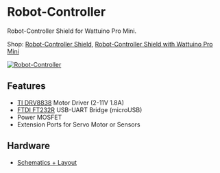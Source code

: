 # Robot-Controller
Robot-Controller Shield for Wattuino Pro Mini.

Shop: 
[Robot-Controller Shield](http://www.watterott.com/en/Robot-Controller), 
[Robot-Controller Shield with Wattuino Pro Mini](http://www.watterott.com/en/Robot-Controller-with-Wattuino-Pro-Mini-5V/16MHz)

[![Robot-Controller](https://raw.github.com/watterott/Robot-Controller/master/pcb/Robot-Controller_v11.jpg)](http://www.watterott.com/en/Robot-Controller)


## Features
* [TI DRV8838](http://www.ti.com/product/drv8838) Motor Driver (2-11V 1.8A)
* [FTDI FT232R](http://www.ftdichip.com/Products/ICs/FT232R.htm) USB-UART Bridge (microUSB)
* Power MOSFET
* Extension Ports for Servo Motor or Sensors


## Hardware
* [Schematics + Layout](https://github.com/watterott/Robot-Controller/tree/master/pcb)
